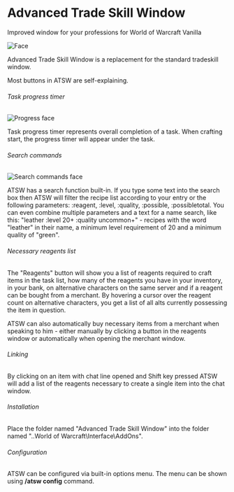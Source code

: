 # Advanced Trade Skill Window
Improved window for your professions for World of Warcraft Vanilla

![Face](https://user-images.githubusercontent.com/40469927/189529196-10ca5079-3f8d-4746-9e1d-cea1d3b16a02.png)

  Advanced Trade Skill Window is a replacement for the standard tradeskill window.
  
  Most buttons in ATSW are self-explaining.
  
  ###### Task progress timer
  
  ![Progress face](https://user-images.githubusercontent.com/40469927/189531527-6954507e-4045-41e7-b704-4d146013e196.png)
  
  Task progress timer represents overall completion of a task. When crafting start, the progress timer will appear under the task.


  ###### Search commands
  
  ![Search commands face](https://user-images.githubusercontent.com/40469927/189531260-e6b3b716-f785-4b52-b7f1-f7d405e3f768.png)
  
  ATSW has a search function built-in. If you type some text into the search box then ATSW will filter the recipe list according to your entry or the following parameters: :reagent, :level, :quality, :possible, :possibletotal. You can even combine multiple parameters and a text for a name search, like this:
"leather :level 20+ :quality uncommon+" - recipes with the word "leather" in their name, a minimum level requirement of 20 and a minimum quality of "green".
  
  
  ###### Necessary reagents list

  The "Reagents" button will show you a list of reagents required to craft items in the task list, how many of the reagents you have in your inventory, in your bank, on alternative characters on the same server and if a reagent can be bought from a merchant. By hovering a cursor over the reagent count on alternative characters, you get a list of all alts currently possessing the item in question.

  ATSW can also automatically buy necessary items from a merchant when speaking to him - either manually by clicking a button in the reagents window or automatically when opening the merchant window.
  
  
  ###### Linking

  By clicking on an item with chat line opened and Shift key pressed ATSW will add a list of the reagents necessary to create a single item into the chat window.


###### Installation

Place the folder named 	"Advanced Trade Skill Window" into the folder named 	"..World of Warcraft\Interface\AddOns".


###### Configuration

ATSW can be configured via built-in options menu. The menu can be shown using **/atsw config** command.
